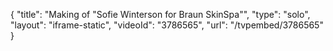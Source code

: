 {
    "title": "Making of \"Sofie Winterson for Braun SkinSpa\"",
    "type": "solo",
    "layout": "iframe-static",
    "videoId": "3786565",
    "url": "\/tvpembed\/3786565"
}